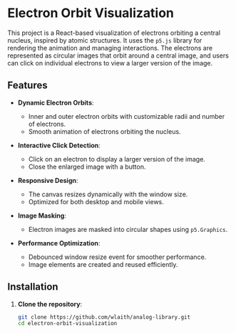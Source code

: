 # Electron Orbit Visualization

This project is a React-based visualization of electrons orbiting a central nucleus, inspired by atomic structures. It uses the `p5.js` library for rendering the animation and managing interactions. The electrons are represented as circular images that orbit around a central image, and users can click on individual electrons to view a larger version of the image.

## Features

- **Dynamic Electron Orbits**:
  - Inner and outer electron orbits with customizable radii and number of electrons.
  - Smooth animation of electrons orbiting the nucleus.
- **Interactive Click Detection**:

  - Click on an electron to display a larger version of the image.
  - Close the enlarged image with a button.

- **Responsive Design**:

  - The canvas resizes dynamically with the window size.
  - Optimized for both desktop and mobile views.

- **Image Masking**:

  - Electron images are masked into circular shapes using `p5.Graphics`.

- **Performance Optimization**:
  - Debounced window resize event for smoother performance.
  - Image elements are created and reused efficiently.

## Installation

1. **Clone the repository**:
   ```bash
   git clone https://github.com/wlaith/analog-library.git
   cd electron-orbit-visualization
   ```
